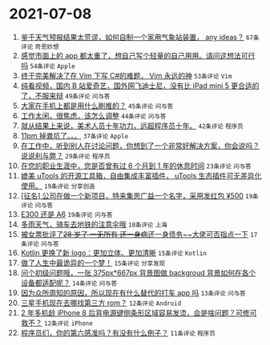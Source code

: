 # 2021-07-08

1. [鉴于天气预报结果太荒谬，如何自制一个家用气象站装置， any ideas？](https://www.v2ex.com/t/788271) `67条评论` `奇思妙想`
1. [感觉市面上的 app 都太重了，想自己写个轻量的自己用用。请问这想法可行吗](https://www.v2ex.com/t/788237) `54条评论` `Apple`
1. [终于完美解决了在 Vim 下写 C#的难题， Vim 永远的神](https://www.v2ex.com/t/788204) `53条评论` `Vim`
1. [纯看视频，国内 B 站爱奇艺，国外网飞迪士尼，没有比 iPad mini 5 更合适的了，不服来辩](https://www.v2ex.com/t/788213) `49条评论` `问与答`
1. [大家在手机上都是用什么刷推的？](https://www.v2ex.com/t/788217) `45条评论` `问与答`
1. [工作太闲，很焦虑，该怎么调整](https://www.v2ex.com/t/788224) `44条评论` `问与答`
1. [就从结果上来说，美术人员十年功力，远超程序员十年。](https://www.v2ex.com/t/788272) `42条评论` `程序员`
1. [11pm 掉粪坑了。。。](https://www.v2ex.com/t/788265) `37条评论` `Apple`
1. [在工作中，听到别人在讨论问题，你想到了一个非常好解决方案，你会说吗？ 说说利与弊？](https://www.v2ex.com/t/788216) `29条评论` `程序员`
1. [在您的职业生涯中，您是否曾有过 6 个月到 1 年的休息时间](https://www.v2ex.com/t/788234) `23条评论` `问与答`
1. [媲美 uTools 的开源工具箱，自由集成丰富插件， uTools 生态插件可无差异化使用。](https://www.v2ex.com/t/788263) `19条评论` `分享创造`
1. [[征名] 公司在做一个新项目，特来集思广益一个名字，采用发红包 ¥500](https://www.v2ex.com/t/788256) `19条评论` `问与答`
1. [E300 还是 A6](https://www.v2ex.com/t/788229) `19条评论` `问与答`
1. [多雨天气，骑车去地铁的注意伞哦](https://www.v2ex.com/t/788206) `18条评论` `上海`
1. [被女票批评了~~28 岁了 一无所有 还一身病~~还一身债务~~大佬可否指点一下](https://www.v2ex.com/t/788233) `17条评论` `问与答`
1. [Kotlin 更换了新 logo：更加立体、更加清晰](https://www.v2ex.com/t/788273) `15条评论` `Kotlin`
1. [做了人生中最诡异的一个梦！](https://www.v2ex.com/t/788223) `15条评论` `分享发现`
1. [问个初级问题哦，一张 375px*667px 背景图做 backgroud 背景如何在各个设备都适配呢？](https://www.v2ex.com/t/788257) `14条评论` `问与答`
1. [因为众所周知的原因，所以现在有什么替代的打车 app 吗](https://www.v2ex.com/t/788267) `13条评论` `问与答`
1. [三星手机现在去哪找第三方 rom？](https://www.v2ex.com/t/788214) `12条评论` `Android`
1. [2 年多机龄 iPhone 8 后背电源键侧条形区域容易发烫，会是啥问题？可修可救不？](https://www.v2ex.com/t/788205) `12条评论` `iPhone`
1. [程序员们，你的第六感准吗？有没有什么例子？](https://www.v2ex.com/t/788289) `11条评论` `程序员`
